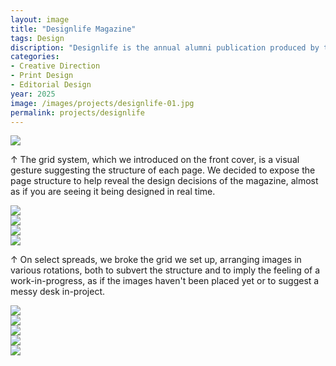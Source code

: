 ```yaml
---
layout: image
title: "Designlife Magazine"
tags: Design
discription: "Designlife is the annual alumni publication produced by the NCSU College of Design with a circulation of ~8000. In 2025, I joined the team as creative director and lead a complete redesign of the magazine. We standardized page templates, introduced a new typographic and image system, and expanded the university branding to create a cohesive, unique design to showcase the College of Design. The design team included Lizzie Edwards, Sophia Milligan, Jimmy Rameriez Jaco, Caitlin Soboslay, and Penelli Yang." 
categories:
- Creative Direction
- Print Design
- Editorial Design
year: 2025
image: /images/projects/designlife-01.jpg
permalink: projects/designlife
---
```


<img src="/images/projects/designlife-01.jpg">
<div class="images-right"><p>&uarr; The grid system, which we introduced on the front cover, is a visual gesture suggesting the structure of each page. We decided to expose the page structure to help reveal the design decisions of the magazine, almost as if you are seeing it being designed in real time.</p></div>
<img src="/images/projects/designlife-02.jpg">

<div class="images-left"><img src="/images/projects/designlife-03.jpg"></div>
<div class="images-right"><img src="/images/projects/designlife-04.jpg"></div>
<section class="clear"></section>

<img src="/images/projects/designlife-05.jpg">
<div class="images-right"><p>&uarr; On select spreads, we broke the grid we set up, arranging images in various rotations, both to subvert the structure and to imply the feeling of a work-in-progress, as if the images haven't been placed yet or to suggest a messy desk in-project.</p></div>
<img src="/images/projects/designlife-06.jpg">

<div class="images-left"><img src="/images/projects/designlife-07.jpg"></div>
<div class="images-right"><img src="/images/projects/designlife-08.jpg"></div>
<section class="clear"></section>

<div class="images-left"><img src="/images/projects/designlife-09.jpg"></div>
<div class="images-right"><img src="/images/projects/designlife-10.jpg"></div>
<section class="clear"></section>